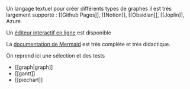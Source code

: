 Un langage textuel pour créer différents types de graphes
il est très largement supporté : [[Github Pages]], [[Notion]], [[Obsidian]], [[Joplin]], Azure

Un [éditeur interactif en ligne](https://mermaid.live/) est disponible

La [documentation de Mermaid](https://mermaid.js.org/intro/) est très complète et très didactique.

On reprend ici une sélection et des tests
- [[graph|graph]]
- [[gantt]]
- [[piechart]]